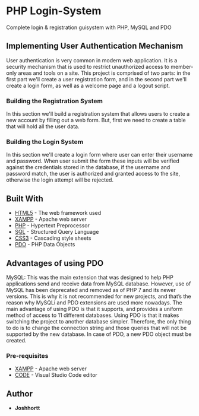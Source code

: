 # PHP Login-System
Complete login & registration guisystem with PHP, MySQL and PDO

## Implementing User Authentication Mechanism
User authentication is very common in modern web application. It is a security mechanism that is used to restrict unauthorized access to member-only areas and tools on a site.
This project is comprised of two parts: in the first part we'll create a user registration form, and in the second part we'll create a login form, as well as a welcome page and a logout script.

### Building the Registration System
In this section we'll build a registration system that allows users to create a new account by filling out a web form. But, first we need to create a table that will hold all the user data.

### Building the Login System
In this section we'll create a login form where user can enter their username and password. When user submit the form these inputs will be verified against the credentials stored in the database, if the username and password match, the user is authorized and granted access to the site, otherwise the login attempt will be rejected.

## Built With

* [HTML5](http://html5doctor.com/) - The web framework used
* [XAMPP](https://www.apachefriends.org/index.html) - Apache web server
* [PHP](https://www.php.net/) - Hypertext Preprocessor
* [SQL](https://www.w3schools.com/sql/sql_intro.asp) - Structured Query Language 
* [CSS3](https://www.w3schools.com/css/css_intro.asp) - Cascading style sheets
* [PDO](https://www.php.net/manual/en/intro.pdo.php) - PHP Data Objects

## Advantages of using PDO

MySQL: This was the main extension that was designed to help PHP applications send and receive data from MySQL database. However, use of MySQL has been deprecated and removed as of PHP 7 and its newer versions. This is why it is not recommended for new projects, and that’s the reason why MySQLi and PDO extensions are used more nowadays.
The main advantage of using PDO is that it supports, and provides a uniform method of access to 11 different databases.
Using PDO is that it makes switching the project to another database simpler. Therefore, the only thing to do is to change the connection string and those queries that will not be supported by the new database.
In case of PDO, a new PDO object must be created.

### Pre-requisites

* [XAMPP](https://www.apachefriends.org/index.html) - Apache web server
* [CODE](https://code.visualstudio.com/) - Visual Studio Code editor

## Author

* **Joshhortt**
